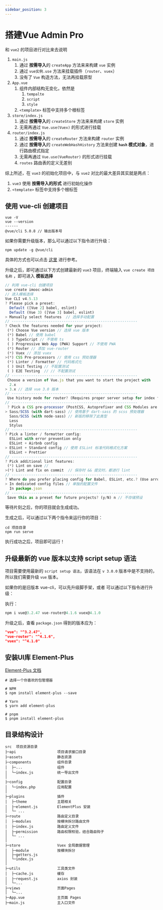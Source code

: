 ```yaml
---
sidebar_position: 3
---
```



# 搭建Vue Admin Pro

和 `vue2` 的项目进行对比来去说明

1. `main.js`
   1. 通过 **按需导入**的 `createApp` 方法来来构建 `vue` 实例
   2. 通过 `vue实例.use` 方法来挂载插件（`router`、`vuex`）
   3. 没有了 `Vue` 构造方法，无法再挂载原型
2. `App.vue`
   1. 组件内部结构无变化，依然是
      1. `tempalte`
      2. `script`
      3. `style`
   2. `<template>` 标签中支持多个根标签
3. `store/index.js`
   1. 通过 **按需导入**的 `createStore` 方法来来构建 `store` 实例
   2. 无需再通过 `Vue.use(Vuex)` 的形式进行挂载
4. `router/index.js`
   1. 通过 **按需导入**的 `createRouter` 方法来构建 `router` 实例
   2. 通过 **按需导入**的 `createWebHashHistory` 方法来创建 **`hash` 模式对象**，进行路由模式指定
   3. 无需再通过 `Vue.use(VueRouter)` 的形式进行挂载
   4. `routes` 路由表的定义无差别

综上所述，在 `vue3` 的初始化项目中，与 `vue2` 对比的最大差异其实就是两点：

1. `vue3` 使用 **按需导入的形式** 进行初始化操作
2. `<template>` 标签中支持多个根标签

## 使用 vue-cli 创建项目

```
vue -V 
vue --version
------
@vue/cli 5.0.8 // 输出版本号
```

如果你需要升级版本，那么可以通过以下指令进行升级：

```
npm update -g @vue/cli
```

具体的方式也可以点击 [这里](https://cli.vuejs.org/zh/guide/installation.html) 进行参考。

升级之后，即可通过以下方式创建最新的 `vue3` 项目，终端输入 `vue create 项目名称` ，即可进入 **模板选择**

```js
// 利用 vue-cli 创建项目
vue create imooc-admin
// 进入模板选择
Vue CLI v4.5.13
? Please pick a preset:
  Default ([Vue 2] babel, eslint)
  Default (Vue 3) ([Vue 3] babel, eslint) 
> Manually select features  // 选择手动配置
// ----------------------------------------------------------
? Check the features needed for your project: 
 (*) Choose Vue version // 选择 vue 版本
 (*) Babel // 使用 babel
 ( ) TypeScript // 不使用 ts
 ( ) Progressive Web App (PWA) Support // 不使用 PWA
 (*) Router // 添加 vue-router
 (*) Vuex // 添加 vuex
>(*) CSS Pre-processors // 使用 css 预处理器
 (*) Linter / Formatter // 代码格式化
 ( ) Unit Testing // 不配置测试
 ( ) E2E Testing  // // 不配置测试
// ----------------------------------------------------------
 Choose a version of Vue.js that you want to start the project with 
  2.x
> 3.x // 选择 vue 3.0 版本
// ----------------------------------------------------------
 Use history mode for router? (Requires proper server setup for index fallback in production) (Y/n) n // 不使用 history模式 的路由
// ----------------------------------------------------------
 ? Pick a CSS pre-processor (PostCSS, Autoprefixer and CSS Modules are supported by default): 
> Sass/SCSS (with dart-sass) // 使用基于 dart-sass 的 scss 预处理器
  Sass/SCSS (with node-sass) // 新版的移除了此类型
  Less
  Stylus
// ----------------------------------------------------------
? Pick a linter / formatter config: 
  ESLint with error prevention only 
  ESLint + Airbnb config
> ESLint + Standard config // 使用 ESLint 标准代码格式化方案
  ESLint + Prettier 
// ----------------------------------------------------------
? Pick additional lint features: 
 (*) Lint on save //  
>(*) Lint and fix on commit  // 保存时 && 提交时，都进行 lint
// ----------------------------------------------------------
? Where do you prefer placing config for Babel, ESLint, etc.? (Use arrow keys)
> In dedicated config files // 单独的配置文件
  In package.json
// ----------------------------------------------------------
 Save this as a preset for future projects? (y/N) n // 不存储预设
```

等待片刻之后，你的项目就会生成成功。

生成之后，可以通过以下两个指令来运行你的项目：

```
cd 项目目录
npm run serve
```

执行成功之后，项目即可运行！

## 升级最新的 vue 版本以支持 script setup 语法

项目需要使用最新的 `script setup 语法`，该语法在 `v 3.0.0` 版本中是不支持的，所以我们需要升级 `vue` 版本。

如果你的是旧版本 vue-cli，可以先升级脚手架，或者
可以通过以下指令进行升级：

执行：

```js
npm i vue@3.2.47 vue-router@4.1.6 vuex@4.1.0
```

升级之后，查看 `package.json` 得到的版本应为：

```json
"vue": "^3.2.47",
"vue-router": "^4.1.6",
"vuex": "^4.1.0"
```

## 安装UI库 Element-Plus

[Element-Plus 文档](https://element-plus.org/zh-CN/)

```shell
# 选择一个你喜欢的包管理器

# NPM
$ npm install element-plus --save

# Yarn
$ yarn add element-plus

# pnpm
$ pnpm install element-plus
```

## 目录结构设计

```shell
src  项目资源目录
├─api                   项目请求接口目录
├─assets                静态资源
├─components            组件目录
│  ├─...                组件
│  └─index.js           统一导出文件
│
├─config                配置目录
│  └─index.php          应用配置
│
├─plugins               插件
│  ├─theme              主题相关
│  ├─element.js         ElementPlus 安装
│  └─ ...  
├─route                 路由定义目录
│  ├─modules            按模块拆分路由文件
│  ├─index.js           路由定义文件
│  ├─permission         路由权限校验，结合路由钩子
│  └─ ...   
│
├─store                 Vuex 全局数据管理
│  ├─module             按模块拆分
│  ├─getters.js         
│  └─index.js          
│
├─utils                 工具类文件
│  ├─cache.js           缓存
│  ├─request.js         axios 封装
│  └─... 
├─views                 页面Pages
│  └─... 
├─App.vue               主页面 Pages
├─main.js               主入口文件
```
